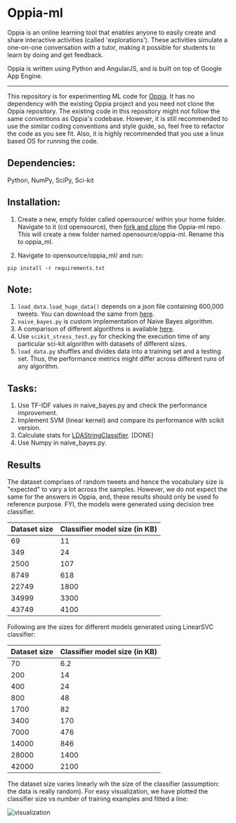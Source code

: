 # Oppia-ml

Oppia is an online learning tool that enables anyone to easily create and share interactive activities (called 'explorations'). These activities simulate a one-on-one conversation with a tutor, making it possible for students to learn by doing and get feedback.

Oppia is written using Python and AngularJS, and is built on top of Google App Engine.

___

This repository is for experimenting ML code for [Oppia](https://github.com/oppia/oppia). It has no dependency with the existing Oppia project and you need not clone the Oppia repository. The existing code in this repository might not follow the same conventions as Oppia's codebase. However, it is still recommended to use the similar coding conventions and style guide, so, feel free to refactor the code as you see fit. Also, it is highly recommended that you use a linux based OS for running the code.

## Dependencies:
Python, NumPy, SciPy, Sci-kit

## Installation:

1. Create a new, empty folder called opensource/ within your home folder. Navigate to it (cd opensource), then [fork and clone](https://help.github.com/articles/fork-a-repo/) the Oppia-ml repo. This will create a new folder named opensource/oppia-ml. Rename this to oppia_ml.

2. Navigate to opensource/oppia_ml/ and run:

  ```
  pip install -r requirements.txt
  ```

## Note:
1. `load_data.load_huge_data()` depends on a json file containing 600,000 tweets. You can download the same from [here](https://drive.google.com/open?id=0B5NwjTjzPp9lZHlHNGdvdnpUQWs).
2. `naive_bayes.py` is custom implementation of Naive Bayes algorithm. 
3. A comparison of different algorithms is available [here](https://docs.google.com/spreadsheets/d/1lWpSh7fuz8xi2oDaHXS_uMtxBqOONquKZPajOYlHl64/edit?usp=sharing).
4. Use `scikit_stress_test.py` for checking the execution time of any particular sci-kit algorithm with datasets of different sizes.
5. `load_data.py` shuffles and divides data into a training set and a testing set. Thus, the performance metrics might differ across different runs of any algorithm.

## Tasks:
1. Use TF-IDF values in naive_bayes.py and check the performance improvement.
2. Implement SVM (linear kernel) and compare its performance with scikit version.
3. Calculate stats for [LDAStringClassifier](https://github.com/oppia/oppia/blob/develop/extensions/classifiers/LDAStringClassifier/LDAStringClassifier.py). [DONE]
4. Use Numpy in naive_bayes.py.

## Results

The dataset comprises of random tweets and hence the vocabulary size is "expected" to vary a lot across the samples. However, we do not expect the same for the answers in Oppia, and, these results should
only be used fo reference purpose. FYI, the models were generated using decision tree classifier.

| Dataset size | Classifier model size (in KB) |
| ------------- | ------------- |
| 69  | 11 |
| 349  | 24 |
| 2500 | 107 |
| 8749 | 618 |
| 22749 | 1800 |
| 34999 | 3300 |
| 43749 | 4100 |

Following are the sizes for different models generated using LinearSVC classifier:

| Dataset size | Classifier model size (in KB) |
| ------------- | ------------- |
| 70  | 6.2 |
| 200  | 14 |
| 400 | 24 |
| 800 | 48 |
| 1700 | 82 |
| 3400 | 170 |
| 7000 | 476 |
| 14000| 846 |
| 28000| 1400 |
| 42000 | 2100 |

The dataset size varies linearly wih the size of the classifier (assumption: the data is really random). For easy visualization, we have plotted the classifier size vs number of training examples and fitted a line:

![visualization](https://github.com/anmolshkl/jusPaid/raw/master/visualization.png)

